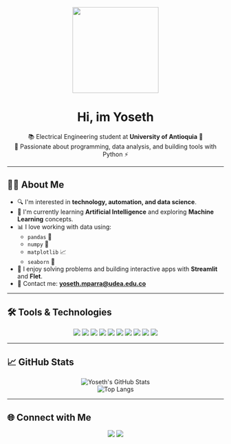 <div align="center">
  <img src="https://media4.giphy.com/media/v1.Y2lkPTc5MGI3NjExenZodzIxbnEwdThrbXA2Y3QxenZoMm9zemQzNnptdHdnYzliM3pneCZlcD12MV9pbnRlcm5hbF9naWZfYnlfaWQmY3Q9Zw/lmFm5QZMzdmQ8/giphy.gif" width="200"/>
</div>

<h1 align="center">Hi, im Yoseth </h1>

<div align="center">
  📚 Electrical Engineering student at <strong>University of Antioquia</strong> 💚<br>
  🧠 Passionate about programming, data analysis, and building tools with Python ⚡
</div>

---

## 👨‍💻 About Me

- 🔍 I'm interested in **technology, automation, and data science**.
- 🤖 I'm currently learning **Artificial Intelligence** and exploring **Machine Learning** concepts.
- 📊 I love working with data using:
  - `pandas` 🐼
  - `numpy` 🔢
  - `matplotlib` 📈
  - `seaborn` 🌊
- 🧩 I enjoy solving problems and building interactive apps with **Streamlit** and **Flet**.
- 📨 Contact me: **yoseth.mparra@udea.edu.co**

---

## 🛠️ Tools & Technologies

<div align="center">

<img src="https://img.shields.io/badge/Python-3670A0?style=for-the-badge&logo=python&logoColor=white" />
<img src="https://img.shields.io/badge/VS%20Code-007ACC?style=for-the-badge&logo=visual-studio-code&logoColor=white" />
<img src="https://img.shields.io/badge/Spyder-FF0000?style=for-the-badge&logo=spyder-ide&logoColor=white" />
<img src="https://img.shields.io/badge/Flet-4285F4?style=for-the-badge&logo=google&logoColor=white" />
<img src="https://img.shields.io/badge/MySQL-005C84?style=for-the-badge&logo=mysql&logoColor=white" />
<img src="https://img.shields.io/badge/Pandas-150458?style=for-the-badge&logo=pandas&logoColor=white" />
<img src="https://img.shields.io/badge/Numpy-013243?style=for-the-badge&logo=numpy&logoColor=white" />
<img src="https://img.shields.io/badge/Matplotlib-11557C?style=for-the-badge&logo=plotly&logoColor=white" />
<img src="https://img.shields.io/badge/Seaborn-0E4C92?style=for-the-badge&logo=python&logoColor=white" />
<img src="https://img.shields.io/badge/Machine%20Learning-00C853?style=for-the-badge&logo=sklearn&logoColor=white" />

</div>

---

## 📈 GitHub Stats

<div align="center">

![Yoseth's GitHub Stats](https://github-readme-stats.vercel.app/api?username=yosethm&show_icons=true&theme=tokyonight&hide_title=true)
<br>
![Top Langs](https://github-readme-stats.vercel.app/api/top-langs/?username=yosethm&layout=compact&theme=tokyonight)

</div>

---

## 🌐 Connect with Me

<div align="center">
  <a href="https://www.instagram.com/yosethm_/" target="_blank"><img src="https://img.shields.io/badge/Instagram-E4405F?style=for-the-badge&logo=instagram&logoColor=white" /></a>
  <a href="https://x.com/sukunafngr" target="_blank"><img src="https://img.shields.io/badge/X-%23000000?style=for-the-badge&logo=twitter&logoColor=white" /></a>
</div>


